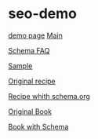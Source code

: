 seo-demo
========

<a href="http://rudywaltz.github.io/seo-demo/">demo page</a>
<a href="https://support.google.com/webmasters/answer/99170">Main</a>

<a href="https://support.google.com/webmasters/answer/1211158">Schema FAQ</a>

<a href="https://support.google.com/webmasters/topic/2643152?hl=en&ref_topic=30163" target="_blank">Sample</a>

<a href="http://www.google.com/webmasters/tools/richsnippets?q=http%3A%2F%2Frudywaltz.github.io%2Fseo-demo%2Fdefault%2F2013%2F12%2F05%2Frecipe-default.html" target="_blank">Original recipe</a>

<a href="http://www.google.com/webmasters/tools/richsnippets?q=http%3A%2F%2Frudywaltz.github.io%2Fseo-demo%2Fdefault%2F2013%2F12%2F05%2Frecipe-schema.html" target="_blank">Recipe whith schema.org</a>

<a href="http://www.google.com/webmasters/tools/richsnippets?q=http%3A%2F%2Frudywaltz.github.io%2Fseo-demo%2Fbook%2F2013%2F12%2F01%2Fbook-default.html" target="_blank">Original Book</a>

<a href="http://www.google.com/webmasters/tools/richsnippets?q=http%3A%2F%2Frudywaltz.github.io%2Fseo-demo%2Fbook%2F2013%2F12%2F01%2Fbook-schema.html" target="_blank">Book with Schema</a>